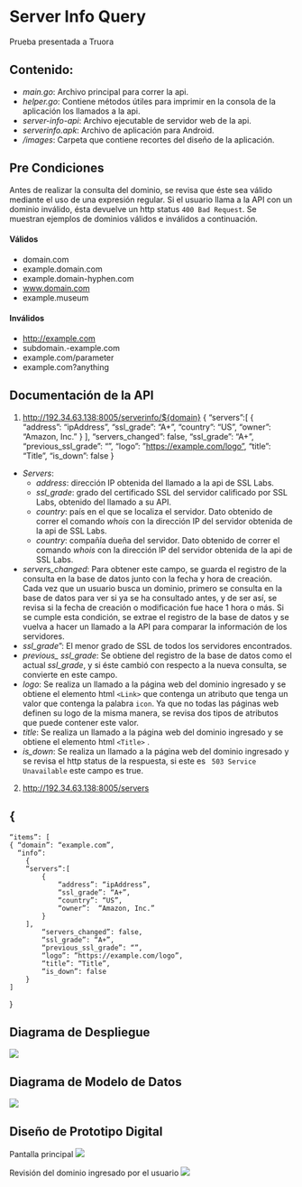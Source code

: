 # Server Info Query
Prueba presentada a Truora

## Contenido:
* *main.go*: Archivo principal para correr la api.
* *helper.go*: Contiene métodos útiles para imprimir en la consola de la aplicación los llamados a la api. 
* *server-info-api*: Archivo ejecutable de servidor web de la api.
* *serverinfo.apk*: Archivo de aplicación para Android.
* */images*: Carpeta que contiene  recortes del diseño de la aplicación.

## Pre Condiciones
Antes de realizar la consulta del dominio, se revisa que éste sea válido mediante el uso de una expresión regular. Si el usuario llama a la API con un dominio inválido, ésta devuelve un http status `400 Bad Request`. Se muestran ejemplos de dominios válidos e inválidos a continuación.

#### Válidos
* domain.com
* example.domain.com
* example.domain-hyphen.com
* www.domain.com
* example.museum

#### Inválidos
* http://example.com
* subdomain.-example.com
* example.com/parameter
* example.com?anything

## Documentación de la API
1. http://192.34.63.138:8005/serverinfo/${domain}
{
	“servers”:[
		{
			“address”: “ipAddress”,
			“ssl_grade”: “A+”,
			“country”: “US”,
			“owner”:  “Amazon, Inc.”
		}
	],
	“servers_changed”: false,
	“ssl_grade”: “A+”,
	“previous_ssl_grade”: “”,
	“logo”: ”https://example.com/logo”,
	“title”: “Title”,
	“is_down”: false
}

* *Servers*:
	* *address*: dirección IP obtenida del llamado a la api de SSL Labs.
	* *ssl_grade*: grado del certificado SSL del servidor calificado por SSL Labs, obtenido del llamado a su API.
	* *country*: país en el que se localiza el servidor. Dato obtenido de correr el comando _whois_ con la dirección IP del servidor obtenida de la api de SSL Labs. 
	* *country*: compañía dueña  del servidor. Dato obtenido de correr el comando _whois_ con la dirección IP del servidor obtenida de la api de SSL Labs. 
* *servers_changed*: Para obtener este campo, se guarda el registro de la consulta en la base de datos junto con la fecha y hora de creación. Cada vez que un usuario busca un dominio, primero se consulta en la base de datos para ver si ya se ha consultado antes, y de ser así, se revisa si la fecha de creación o modificación fue hace 1 hora o más.  Si se cumple esta condición, se extrae el registro de la base de datos y se vuelva a hacer un llamado a la API para comparar la información de los servidores. 
* *ssl_grade*”: El menor grado de SSL de todos los servidores encontrados. 
* *previous_ ssl_grade*: Se obtiene del registro de la base de datos como el actual *ssl_grade*, y si éste cambió con respecto a la nueva consulta, se convierte en este campo.
* *logo*: Se realiza un llamado a la página web del dominio ingresado y se obtiene  el elemento html `<Link>` que contenga un atributo que tenga un valor que contenga la palabra `icon`.  Ya que no todas las páginas web definen su logo de la misma manera, se revisa dos tipos de atributos que puede contener este valor.
* *title*: Se realiza un llamado a la página web del dominio ingresado y se obtiene el elemento html `<Title>` . 
* *is_down*: Se realiza un llamado a la página web del dominio ingresado y se revisa el http status de la respuesta, si este es ` 503 Service Unavailable` este campo es true.

2. http://192.34.63.138:8005/servers
## {
	“items”: [
	{ “domain”: “example.com”, 
	  “info”: 
		{
		“servers”:[
			{
				“address”: “ipAddress”,
				“ssl_grade”: “A+”,
				“country”: “US”,
				“owner”:  “Amazon, Inc.”
			}
		],
			“servers_changed”: false,
			“ssl_grade”: “A+”,
			“previous_ssl_grade”: “”,
			“logo”: ”https://example.com/logo”,
			“title”: “Title”,
			“is_down”: false
		}
	]
}

## Diagrama de Despliegue

![](/images/UMLDeploymentDiagram.png)

## Diagrama de Modelo de Datos
![](/images/DataModel.png)


## Diseño de Prototipo Digital
Pantalla principal
![](/images/app1.png)

Revisión del dominio ingresado por el usuario
![](/images/app2.png)




